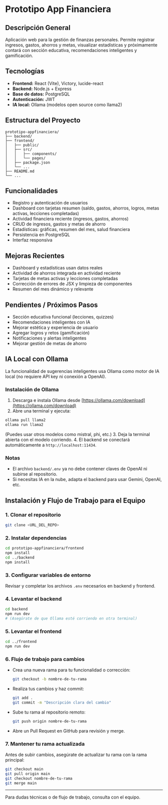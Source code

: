 # Prototipo App Financiera

## Descripción General

Aplicación web para la gestión de finanzas personales. Permite registrar ingresos, gastos, ahorros y metas, visualizar estadísticas y próximamente contará con sección educativa, recomendaciones inteligentes y gamificación.

## Tecnologías

- **Frontend:** React (Vite), Victory, lucide-react
- **Backend:** Node.js + Express
- **Base de datos:** PostgreSQL
- **Autenticación:** JWT
- **IA local:** Ollama (modelos open source como llama2)

## Estructura del Proyecto

```
prototipo-appfinanciera/
├── backend/
├── frontend/
│   ├── public/
│   ├── src/
│   │   ├── components/
│   │   └── pages/
│   ├── package.json
│   └── ...
├── README.md
└── ...
```

## Funcionalidades

- Registro y autenticación de usuarios
- Dashboard con tarjetas resumen (saldo, gastos, ahorros, logros, metas activas, lecciones completadas)
- Actividad financiera reciente (ingresos, gastos, ahorros)
- CRUD de ingresos, gastos y metas de ahorro
- Estadísticas: gráficas, resumen del mes, salud financiera
- Persistencia en PostgreSQL
- Interfaz responsiva

## Mejoras Recientes

- Dashboard y estadísticas usan datos reales
- Actividad de ahorros integrada en actividad reciente
- Tarjetas de metas activas y lecciones completadas
- Corrección de errores de JSX y limpieza de componentes
- Resumen del mes dinámico y relevante

## Pendientes / Próximos Pasos

- Sección educativa funcional (lecciones, quizzes)
- Recomendaciones inteligentes con IA
- Mejorar estética y experiencia de usuario
- Agregar logros y retos (gamificación)
- Notificaciones y alertas inteligentes
- Mejorar gestión de metas de ahorro

## IA Local con Ollama

La funcionalidad de sugerencias inteligentes usa Ollama como motor de IA local (no requiere API key ni conexión a OpenAI).

### Instalación de Ollama

1. Descarga e instala Ollama desde [https://ollama.com/download](https://ollama.com/download)
2. Abre una terminal y ejecuta:

```bash
ollama pull llama2
ollama run llama2
```

(Puedes usar otros modelos como mistral, phi, etc.) 3. Deja la terminal abierta con el modelo corriendo. 4. El backend se conectará automáticamente a `http://localhost:11434`.

### Notas

- El archivo `backend/.env` ya no debe contener claves de OpenAI ni subirse al repositorio.
- Si necesitas IA en la nube, adapta el backend para usar Gemini, OpenAI, etc.

## Instalación y Flujo de Trabajo para el Equipo

### 1. Clonar el repositorio

```bash
git clone <URL_DEL_REPO>
```

### 2. Instalar dependencias

```bash
cd prototipo-appfinanciera/frontend
npm install
cd ../backend
npm install
```

### 3. Configurar variables de entorno

Revisar y completar los archivos `.env` necesarios en backend y frontend.

### 4. Levantar el backend

```bash
cd backend
npm run dev
# (Asegúrate de que Ollama esté corriendo en otra terminal)
```

### 5. Levantar el frontend

```bash
cd ../frontend
npm run dev
```

### 6. Flujo de trabajo para cambios

- Crea una nueva rama para tu funcionalidad o corrección:
  ```bash
  git checkout -b nombre-de-tu-rama
  ```
- Realiza tus cambios y haz commit:
  ```bash
  git add .
  git commit -m "Descripción clara del cambio"
  ```
- Sube tu rama al repositorio remoto:
  ```bash
  git push origin nombre-de-tu-rama
  ```
- Abre un Pull Request en GitHub para revisión y merge.

### 7. Mantener tu rama actualizada

Antes de subir cambios, asegúrate de actualizar tu rama con la rama principal:

```bash
git checkout main
git pull origin main
git checkout nombre-de-tu-rama
git merge main
```

---

Para dudas técnicas o de flujo de trabajo, consulta con el equipo.

